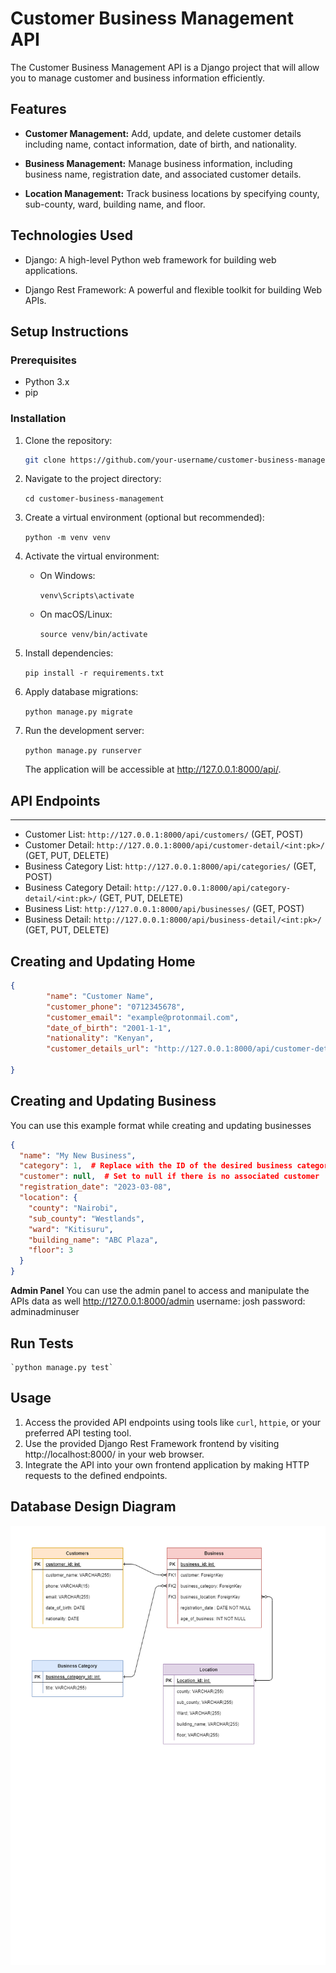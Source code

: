 # Customer Business Management API

The Customer Business Management API is a Django project that will allow you to manage customer and business information efficiently.

## Features

- **Customer Management:** Add, update, and delete customer details including name, contact information, date of birth, and nationality.

- **Business Management:** Manage business information, including business name, registration date, and associated customer details.

- **Location Management:** Track business locations by specifying county, sub-county, ward, building name, and floor.

## Technologies Used

- Django: A high-level Python web framework for building web applications.

- Django Rest Framework: A powerful and flexible toolkit for building Web APIs.

## Setup Instructions

### Prerequisites

- Python 3.x
- pip

### Installation

1. Clone the repository:

   ```bash
   git clone https://github.com/your-username/customer-business-management.git

   ```

2. Navigate to the project directory:

   `cd customer-business-management`

3. Create a virtual environment (optional but recommended):

   `python -m venv venv`

4. Activate the virtual environment:

   - On Windows:

     `venv\Scripts\activate`

   - On macOS/Linux:

     `source venv/bin/activate`

5. Install dependencies:

   `pip install -r requirements.txt`

6. Apply database migrations:

   `python manage.py migrate`

7. Run the development server:

   `python manage.py runserver`

   The application will be accessible at http://127.0.0.1:8000/api/.

## API Endpoints

---

- Customer List: `http://127.0.0.1:8000/api/customers/` (GET, POST)
- Customer Detail: `http://127.0.0.1:8000/api/customer-detail/<int:pk>/` (GET, PUT, DELETE)
- Business Category List: `http://127.0.0.1:8000/api/categories/` (GET, POST)
- Business Category Detail: `http://127.0.0.1:8000/api/category-detail/<int:pk>/` (GET, PUT, DELETE)
- Business List: `http://127.0.0.1:8000/api/businesses/` (GET, POST)
- Business Detail: `http://127.0.0.1:8000/api/business-detail/<int:pk>/` (GET, PUT, DELETE)

## Creating and Updating Home

```json
{
        "name": "Customer Name",
        "customer_phone": "0712345678",
        "customer_email": "example@protonmail.com",
        "date_of_birth": "2001-1-1",
        "nationality": "Kenyan",
        "customer_details_url": "http://127.0.0.1:8000/api/customer-detail/3/"
    
}
```
## Creating and Updating Business
You can use this example format while creating and updating businesses
```json
{
  "name": "My New Business",
  "category": 1,  # Replace with the ID of the desired business category
  "customer": null,  # Set to null if there is no associated customer
  "registration_date": "2023-03-08",
  "location": {
    "county": "Nairobi",
    "sub_county": "Westlands",
    "ward": "Kitisuru",
    "building_name": "ABC Plaza",
    "floor": 3
  }
}
```

**Admin Panel**
You can use the admin panel to access and manipulate the APIs data as well
http://127.0.0.1:8000/admin
username: josh
password: adminadminuser

## Run Tests

    `python manage.py test`

## **Usage**

1.  Access the provided API endpoints using tools like `curl`, `httpie`, or your preferred API testing tool.
2.  Use the provided Django Rest Framework frontend by visiting http://localhost:8000/ in your web browser.
3.  Integrate the API into your own frontend application by making HTTP requests to the defined endpoints.

## Database Design Diagram

![Database Design Diagram](./database_design.png)

